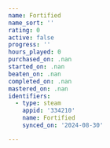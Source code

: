 ```yaml
---
name: Fortified
name_sort: ''
rating: 0
active: false
progress: ''
hours_played: 0
purchased_on: .nan
started_on: .nan
beaten_on: .nan
completed_on: .nan
mastered_on: .nan
identifiers:
  - type: steam
    appid: '334210'
    name: Fortified
    synced_on: '2024-08-30'

---
```

